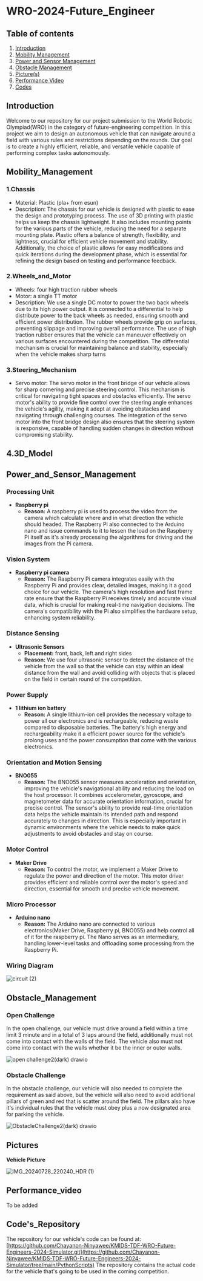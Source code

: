 # WRO-2024-Future_Engineer
## Table of contents

1. [Introduction](#Introduction)
2. [Mobility Management](#Mobility_Management)
3. [Power and Sensor Management](#Power_and_Sensor_Management)
4. [Obstacle Management](#Obstacle_Management)
5. [Picture(s)](#Pictures)
6. [Performance Video](#Performance_video)
7. [Codes](#Code's_Repository)  

## Introduction

Welcome to our repository for our project submission to the World Robotic Olympiad(WRO)
in the category of future-engineering competition. In this project we aim to design an
autonomous vehicle that can navigate around a field with various rules and restrictions
depending on the rounds. Our goal is to create a highly efficient, reliable, and versatile 
vehicle capable of performing complex tasks autonomously.

## Mobility_Management

### 1.Chassis
  - Material: Plastic (pla+ from esun)
  - Description: The chassis for our vehicle is designed with plastic to ease the design
    and prototyping process. The use of 3D printing with plastic helps us keep the chassis
    lightweight. It also includes mounting points for the various parts of the vehicle, reducing
    the need for a separate mounting plate. Plastic offers a balance of strength, flexibility,
    and lightness, crucial for efficient vehicle movement and stability. Additionally, the
    choice of plastic allows for easy modifications and quick iterations during the development
    phase, which is essential for refining the design based on testing and performance feedback.
    
### 2.Wheels_and_Motor  
  - Wheels: four high traction rubber wheels
  - Motor: a single TT motor
  - Description: We use a single DC motor to power the two back wheels due to its high power
    output. It is connected to a differential to help distribute power to the back wheels as
    needed, ensuring smooth and efficient power distribution. The rubber wheels provide grip
    on surfaces, preventing slippage and improving overall performance. The use of high traction
    rubber ensures that the vehicle can maneuver effectively on various surfaces encountered
    during the competition. The differential mechanism is crucial for maintaining balance and
    stability, especially when the vehicle makes sharp turns

### 3.Steering_Mechanism  
   - Servo motor: The servo motor in the front bridge of our vehicle allows for sharp cornering
     and precise steering control. This mechanism is critical for navigating tight spaces and
     obstacles efficiently. The servo motor's ability to provide fine control over the steering
     angle enhances the vehicle's agility, making it adept at avoiding obstacles and navigating
     through challenging courses. The integration of the servo motor into the front bridge design
     also ensures that the steering system is responsive, capable of handling sudden
     changes in direction without compromising stability.

## 4.3D_Model
  
     
## Power_and_Sensor_Management  
### Processing Unit  
- **Raspberry pi**
  - **Reason:** A raspberry pi is used to process the video from the camera which calculate
    where and in what direction the vehicle should headed. The Raspberry Pi also connected
    to the Arduino nano and issue commands to it to lessen the load on the Raspberry Pi itself
    as it's already processing the algorithms for driving and the images from the Pi camera.

### Vision System
- **Raspberry pi camera**
  - **Reason:**  The Raspberry Pi camera integrates easily with the Raspberry Pi and provides
    clear, detailed images, making it a good choice for our vehicle. The camera's high resolution
    and fast frame rate ensure that the Raspberry Pi receives timely and accurate visual data,
    which is crucial for making real-time navigation decisions. The camera's compatibility with
    the Pi also simplifies the hardware setup, enhancing system reliability.
    
### Distance Sensing  
- **Ultrasonic Sensors**
  - **Placement:** front, back, left and right sides
  - **Reason:** We use four ultrasonic sensor to detect the distance of the vehicle from
    the wall so that the vehicle can stay within an ideal distance from the wall and
    avoid colliding with objects that is placed on the field in certain round of
    the competition.

### Power Supply
- **1 lithium ion battery**
  - **Reason:** A single lithium-ion cell provides the necessary voltage to power all
    our electronics and is rechargeable, reducing waste compared to disposable batteries.
    The battery's high energy and rechargeability make it a efficient power source for
    the vehicle's prolong uses and the power consumption that come with the various
    electronics.

### Orientation and Motion Sensing
- **BNO055**
  - **Reason:** The BNO055 sensor measures acceleration and orientation, improving
    the vehicle's navigational ability and reducing the load on the host processor.
    It combines accelerometer, gyroscope, and magnetometer data for accurate orientation
    information, crucial for precise control. The sensor's ability to provide real-time
    orientation data helps the vehicle maintain its intended path and respond accurately
    to changes in direction. This is especially important in dynamic environments where
    the vehicle needs to make quick adjustments to avoid obstacles and stay on course.

### Motor Control
- **Maker Drive**
  - **Reason:** To control the motor, we implement a Maker Drive to regulate the power
    and direction of the motor. This motor driver provides efficient and reliable
    control over the motor's speed and direction, essential for smooth and precise
    vehicle movement.

### Micro Processor
- **Arduino nano**
  - **Reason:** The Arduino nano are connected to various electronics(Maker Drive, Raspberry pi,
    BNO055) and help control all of it for the raspberry pi. The Nano serves as an intermediary,
    handling lower-level tasks and offloading some processing from the Raspberry Pi.



### Wiring Diagram


![circuit (2)](https://github.com/user-attachments/assets/ee321578-954b-4a7f-b899-d265ed52cab6)


## Obstacle_Management  
### Open Challenge  
In the open challenge, our vehicle must drive around a field within a time limit 3 minute and
in a total of 3 laps around the field, additionally must not come into contact with the walls 
of the field. The vehicle also must not come into contact with the walls whether it be the 
inner or outer walls.


![open challenge2(dark) drawio](https://github.com/user-attachments/assets/a4d2849d-4b81-46ae-acda-06fecf008ce3)


### Obstacle Challenge  
In the obstacle challenge, our vehicle will also needed to complete the requirement as said above,
but the vehicle will also need to avoid additional pillars of green and red that is scatter around
the field. The pillars also have it's individual rules that the vehicle must obey plus a now designated
area for parking the vehicle.  


![ObstacleChallenge2(dark) drawio](https://github.com/user-attachments/assets/2b8b057d-6421-4a8c-8a0d-3db446a31536)


## Pictures
**Vehicle Picture**  

![IMG_20240728_220240_HDR (1)](https://github.com/user-attachments/assets/bea13e5b-34d0-43cb-bb45-c0cf6dfb639b)


## Performance_video
To be added

## Code's_Repository  
The repository for our vehicle's code can be found at:
[https://github.com/Chayanon-Ninyawee/KMIDS-TDF-WRO-Future-Engineers-2024-Simulator.git](https://github.com/Chayanon-Ninyawee/KMIDS-TDF-WRO-Future-Engineers-2024-Simulator/tree/main/PythonScripts) 
The repository contains the actual code for the vehicle that's going to be used in the coming competition.

